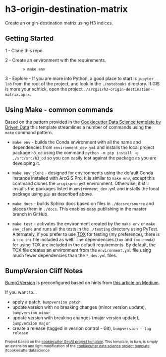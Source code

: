# h3-origin-destination-matrix

Create an origin-destination matrix using H3 indices.

## Getting Started

1 - Clone this repo.

2 - Create an environment with the requirements.
    
```
        > make env
```

3 - Explore - If you are more into Python, a good place to start is `jupyter lab` from the root of the project, and look in the `./notebooks` directory. If GIS is more your schtick, open the project `./arcgis/h3-origin-destination-matrix.aprx`.

## Using Make - common commands

Based on the pattern provided in the [Cookiecutter Data Science template by Driven Data](https://drivendata.github.io/cookiecutter-data-science/) this template streamlines a number of commands using the `make` command pattern.

- `make env` - builds the Conda environment with all the name and dependencies from `environment_dev.yml` and installs the local project package `h3_od` using the command `python -m pip install -e ./src/src/h3_od` so you can easily test against the package as you are developing it.

- `make env_clone` - designed for environments using the default Conda instance installed with ArcGIS Pro. It is similar to `make env`, except this command clones the `arcgispro-py3` environment. Otherwise, it still installs the packages listed in `environment_dev.yml` and installs the local package using `pip` as described above.

- `make docs` - builds Sphinx docs based on files in `./docsrc/source` and places them in `./docs`. This enables easy publishing in the master branch in GitHub.

- `make test` - activates the environment created by the `make env` or `make env_clone` and runs all the tests in the `./testing` directory using PyTest. Alternately, if you prefer to use [TOX](https://tox.readthedocs.io) for testing (my preference), there is a `tox.ini` file included as well. The dependencies (`tox` and `tox-conda`) for using TOX are included in the default requirements. By default, the TOX file creates an environment from the `environment.yml` file using much fewer dependencies than the `*_dev.yml` files.

## BumpVersion Cliff Notes

[Bump2Version](https://github.com/c4urself/bump2version) is preconfigured based on hints from [this article on Medium](https://williamhayes.medium.com/versioning-using-bumpversion-4d13c914e9b8).

If you want to...

- apply a patch, `bumpversion patch`
- update version with no breaking changes (minor version update), `bumpversion minor`
- update version with breaking changes (major version update), `bumpversion major`
- create a release (tagged in vesrion control - Git), `bumpversion --tag release`

<p><small>Project based on the <a target="_blank" href="https://github.com/knu2xs/cookiecutter-geoai">cookiecutter GeoAI project template</a>. This template, in turn, is simply an extension and light modification of the <a target="_blank" href="https://drivendata.github.io/cookiecutter-data-science/">cookiecutter data science project template</a>. #cookiecutterdatascience</small></p>
